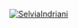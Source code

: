 [![SelviaIndriani](https://circleci.com/gh/SelviaIndriani/MyMoviesApp.svg?style=shield)](https://circleci.com/gh/SelviaIndriani/MyMoviesApp)
